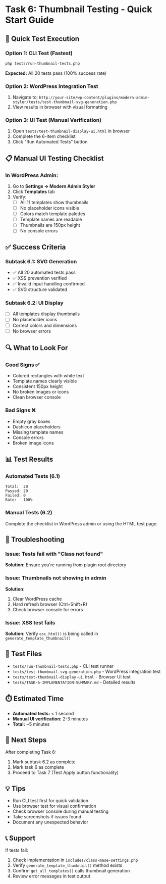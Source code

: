 # Task 6: Thumbnail Testing - Quick Start Guide

## 🚀 Quick Test Execution

### Option 1: CLI Test (Fastest)
```bash
php tests/run-thumbnail-tests.php
```
**Expected:** All 20 tests pass (100% success rate)

### Option 2: WordPress Integration Test
1. Navigate to: `http://your-site/wp-content/plugins/modern-admin-styler/tests/test-thumbnail-svg-generation.php`
2. View results in browser with visual formatting

### Option 3: UI Test (Manual Verification)
1. Open `tests/test-thumbnail-display-ui.html` in browser
2. Complete the 6-item checklist
3. Click "Run Automated Tests" button

## 📋 Manual UI Testing Checklist

### In WordPress Admin:
1. Go to **Settings → Modern Admin Styler**
2. Click **Templates** tab
3. Verify:
   - [ ] All 11 templates show thumbnails
   - [ ] No placeholder icons visible
   - [ ] Colors match template palettes
   - [ ] Template names are readable
   - [ ] Thumbnails are 150px height
   - [ ] No console errors

## ✅ Success Criteria

### Subtask 6.1: SVG Generation
- ✅ All 20 automated tests pass
- ✅ XSS prevention verified
- ✅ Invalid input handling confirmed
- ✅ SVG structure validated

### Subtask 6.2: UI Display
- [ ] All templates display thumbnails
- [ ] No placeholder icons
- [ ] Correct colors and dimensions
- [ ] No browser errors

## 🔍 What to Look For

### Good Signs ✅
- Colored rectangles with white text
- Template names clearly visible
- Consistent 150px height
- No broken images or icons
- Clean browser console

### Bad Signs ❌
- Empty gray boxes
- Dashicon placeholders
- Missing template names
- Console errors
- Broken image icons

## 📊 Test Results

### Automated Tests (6.1)
```
Total:  20
Passed: 20
Failed: 0
Rate:   100%
```

### Manual Tests (6.2)
Complete the checklist in WordPress admin or using the HTML test page.

## 🐛 Troubleshooting

### Issue: Tests fail with "Class not found"
**Solution:** Ensure you're running from plugin root directory

### Issue: Thumbnails not showing in admin
**Solution:** 
1. Clear WordPress cache
2. Hard refresh browser (Ctrl+Shift+R)
3. Check browser console for errors

### Issue: XSS test fails
**Solution:** Verify `esc_html()` is being called in `generate_template_thumbnail()`

## 📁 Test Files

- `tests/run-thumbnail-tests.php` - CLI test runner
- `tests/test-thumbnail-svg-generation.php` - WordPress integration test
- `tests/test-thumbnail-display-ui.html` - Browser UI test
- `tests/TASK-6-IMPLEMENTATION-SUMMARY.md` - Detailed results

## ⏱️ Estimated Time

- **Automated tests:** < 1 second
- **Manual UI verification:** 2-3 minutes
- **Total:** ~5 minutes

## 🎯 Next Steps

After completing Task 6:
1. Mark subtask 6.2 as complete
2. Mark task 6 as complete
3. Proceed to Task 7 (Test Apply button functionality)

## 💡 Tips

- Run CLI test first for quick validation
- Use browser test for visual confirmation
- Check browser console during manual testing
- Take screenshots if issues found
- Document any unexpected behavior

## 📞 Support

If tests fail:
1. Check implementation in `includes/class-mase-settings.php`
2. Verify `generate_template_thumbnail()` method exists
3. Confirm `get_all_templates()` calls thumbnail generation
4. Review error messages in test output
